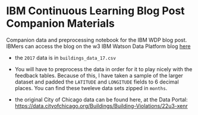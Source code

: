# IBM Continuous Learning Blog Post Companion Materials
Companion data and preprocessing notebook for the IBM WDP blog post. IBMers can access the blog on the w3 IBM Watson Data Platform blog [here](https://w3-connections.ibm.com/blogs/2aebb2ff-a9d6-4523-a34a-dbc2c5e7d872/entry/Continuous_Learning_on_Watson_Data_Platform?lang=en_us)


- the `2017` data is in `buildings_data_17.csv`

- You will have to preprocess the data in order for it to play nicely with the feedback tables. Because of this, I have taken a sample of the larger dataset and padded the `LATITUDE` and `LONGITUDE` fields to 6 decimal places. You can find these tweleve data sets zipped in `months`. 

- the original City of Chicago data can be found here, at the Data Portal: https://data.cityofchicago.org/Buildings/Building-Violations/22u3-xenr



